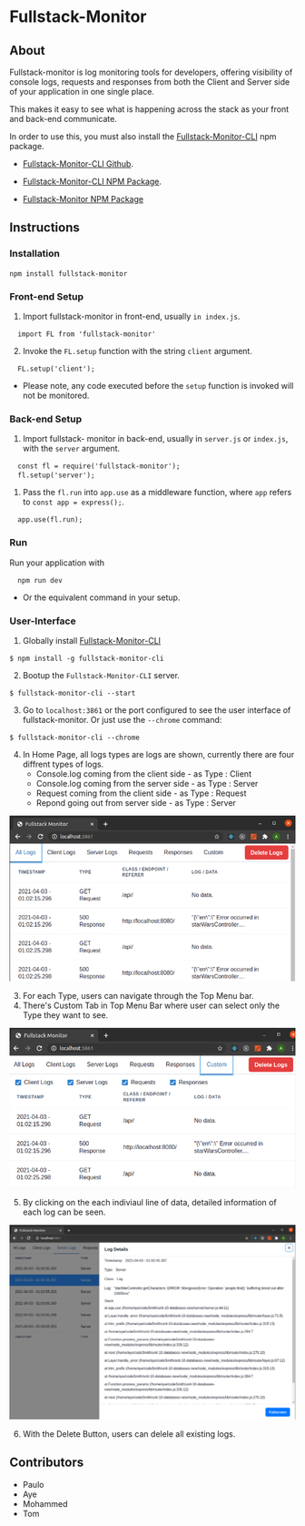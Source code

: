 # Fullstack-Monitor

## About
Fullstack-monitor is log monitoring tools for developers, offering visibility of console logs, requests and responses from both the Client and Server side of your application in one single place.

This makes it easy to see what is happening across the stack as your front and back-end communicate.

In order to use this, you must also install the [Fullstack-Monitor-CLI](https://github.com/PFA-Pink-Fairy-Armadillo/fullstack-monitor-cli) npm package.

- [Fullstack-Monitor-CLI Github](https://github.com/PFA-Pink-Fairy-Armadillo/fullstack-monitor-cli).
- [Fullstack-Monitor-CLI NPM Package](https://www.npmjs.com/package/fullstack-monitor-cli).

- [Fullstack-Monitor NPM Package](https://www.npmjs.com/package/fullstack-monitor)

## Instructions

### Installation
```
npm install fullstack-monitor
```
### Front-end Setup
1. Import fullstack-monitor in front-end, usually `in index.js`.
```
  import FL from 'fullstack-monitor'
```
            
2. Invoke the `FL.setup` function with the string `client` argument.
```
  FL.setup('client');
```
- Please note, any code executed before the `setup` function is invoked will not be monitored.

### Back-end Setup
1. Import fullstack- monitor in back-end, usually in `server.js` or `index.js`, with the `server` argument. 
```
  const fl = require('fullstack-monitor');
  fl.setup('server');
```

1. Pass the `fl.run` into `app.use` as a middleware function, where `app` refers to `const app = express();`.
```
  app.use(fl.run);
```


### Run
Run your application with
```
  npm run dev
```
- Or the equivalent command in your setup.

### User-Interface
1. Globally install [Fullstack-Monitor-CLI](https://www.npmjs.com/package/fullstack-monitor-cli)
```
$ npm install -g fullstack-monitor-cli
```
2. Bootup the `Fullstack-Monitor-CLI` server.
```
$ fullstack-monitor-cli --start
```
3. Go to `localhost:3861` or the port configured to see the user interface of fullstack-monitor. Or just use the `--chrome` command:
```
$ fullstack-monitor-cli --chrome
```
4. In Home Page, all logs types are logs are shown, currently there are four diffrent types of logs.
    - Console.log coming from the client side - as  Type : Client
    - Console.log coming from the server side - as  Type : Server
    - Request coming from the client side - as Type : Request
    - Repond going out from server side - as Type : Server
    
![Alt text](/img/main_page.PNG?raw=true "Main Page")

3. For each Type, users can navigate through the Top Menu bar.
4. There's Custom Tab in Top Menu Bar where user can select only the Type they want to see.

![Alt text](/img/custom_logs.PNG?raw=true "Custom Logs")

5. By clicking on the each indiviaul line of data, detailed information of each log can be seen.

![Alt text](/img/detailed_info.PNG?raw=true "Detailed Info")

6. With the Delete Button, users can delele all existing logs.


## Contributors

- Paulo
- Aye
- Mohammed
- Tom

